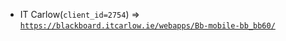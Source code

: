  - IT Carlow(`client_id=2754`) => [`https://blackboard.itcarlow.ie/webapps/Bb-mobile-bb_bb60/`](https://blackboard.itcarlow.ie/webapps/Bb-mobile-bb_bb60/)
